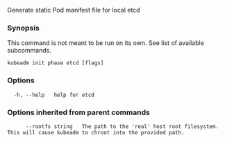 
Generate static Pod manifest file for local etcd

### Synopsis

This command is not meant to be run on its own. See list of available subcommands.

```
kubeadm init phase etcd [flags]
```

### Options

```
  -h, --help   help for etcd
```

### Options inherited from parent commands

```
      --rootfs string   The path to the 'real' host root filesystem. This will cause kubeadm to chroot into the provided path.
```
